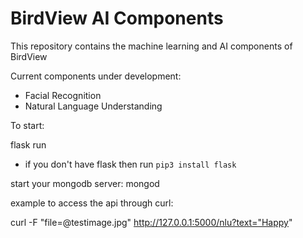 # BirdView AI Components

This repository contains the machine learning and AI components of BirdView

Current components under development:
* Facial Recognition
* Natural Language Understanding

To start:

flask run
 * if you don't have flask then run `pip3 install flask`

start your mongodb server: mongod

example to access the api through curl:

curl -F "file=@testimage.jpg" http://127.0.0.1:5000/nlu?text="Happy"

